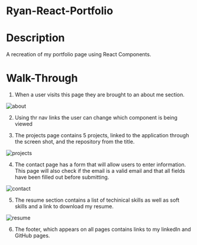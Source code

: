 # Ryan-React-Portfolio

# Description 

A recreation of my portfolio page using React Components.

# Walk-Through

1. When a user visits this page they are brought to an about me section.

![about](https://user-images.githubusercontent.com/74829094/127045217-7dd37e5f-d41c-48a7-8408-f7ac2603ed50.png)

2. Using thr nav links the user can change which component is being viewed 

3. The projects page contains 5 projects, linked to the application through the screen shot, and the repository from the title. 

![projects](https://user-images.githubusercontent.com/74829094/127045239-4469f746-11b0-4374-93d1-11234f7ad128.png)


4. The contact page has a form that will allow users to enter information. This page will also check if the email is a valid email and that all fields have been filled out before submitting. 

![contact](https://user-images.githubusercontent.com/74829094/127045255-950fab93-aadd-4002-a0a6-ce933d63207b.png)

5. The resume section contains a list of techinical skills as well as soft skills and a link to download my resume.

![resume](https://user-images.githubusercontent.com/74829094/127045266-9bc1695b-9e82-45dd-b2d7-02fd0b8d094d.png)

6. The footer, which appears on all pages contains links to my linkedIn and GitHub pages.  
